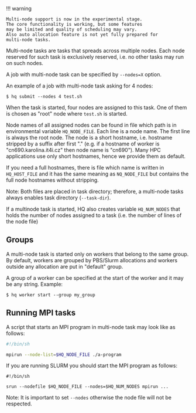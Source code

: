 

!!! warning

    Multi-node support is now in the experimental stage.
    The core functionality is working, but some features
    may be limited and quality of scheduling may vary.
    Also auto allocation feature is not yet fully prepared for 
    multi-node tasks.


Multi-node tasks are tasks that spreads across multiple nodes.
Each node reserved for such task is exclusively reserved, i.e. no other 
tasks may run on such nodes.

A job with multi-node task can be specified by ``--nodes=X`` option.

An example of a job with multi-node task asking for 4 nodes:

```commandline
$ hq submit --nodes 4 test.sh
```

When the task is started, four nodes are assigned to this task.
One of them is chosen as "root" node where ``test.sh`` is started.

Node names of all assigned nodes can be found in file which path is in
environmental variable ``HQ_NODE_FILE``. Each line is a node name.
The first line is always the root node.
The node is a short hostname, i.e. hostname stripped by a suffix after first "."
(e.g. if a hostname of worker is "cn690.karolina.it4i.cz" then node name is "cn690").
Many HPC applications use only short hostnames, hence we provide them as default.

If you need a full hostnames, there is file which name is written in ``HQ_HOST_FILE`` and it has the same meaning
as ``NQ_NODE_FILE`` but contains the full node hostnames without stripping.

Note: Both files are placed in task directory; therefore, a multi-node tasks always enables task directory (``--task-dir``).

If a multinode task is started, HQ also creates variable `HQ_NUM_NODES` that
holds the number of nodes assigned to a task (i.e. the number of lines of the node file)


## Groups

A multi-node task is started only on workers that belong to the same group.
By default, workers are grouped by PBS/Slurm allocations and workers outside any allocation 
are put in "default" group.

A group of a worker can be specified at the start of the worker and it may be any string. Example:

```commandline
$ hq worker start --group my_group
```

## Running MPI tasks

A script that starts an MPI program in multi-node task may look like as follows:

```bash
#!/bin/sh

mpirun --node-list=$HQ_NODE_FILE ./a-program
```

If you are running SLURM you should start the MPI program as follows:

```
#!/bin/sh

srun --nodefile $HQ_NODE_FILE --nodes=$HQ_NUM_NODES mpirun ...
```

Note: It is important to set `--nodes` otherwise the node file will not be respected.